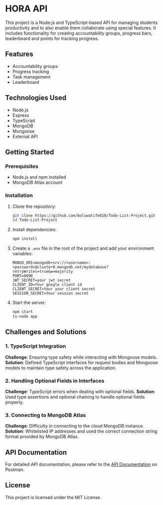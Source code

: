 # HORA API

This project is a Node.js and TypeScript-based API for managing students productivity and to also enable them collaborate using special features. It includes functionality for creating accountability groups, progress bars, leaderboard and points for tracking progress.

## Features

- Accountability groups
- Progress tracking
- Task management
- Leaderboard

## Technologies Used

- Node.js
- Express
- TypeScript
- MongoDB
- Mongoose
- External API

## Getting Started

### Prerequisites

- Node.js and npm installed
- MongoDB Atlas account

### Installation

1. Clone the repository:

    ```sh
    git clone https://github.com/boluwatife010/Todo-List-Project.git
    cd Todo-List-Project
    ```

2. Install dependencies:

    ```sh
    npm install
    ```

3. Create a `.env` file in the root of the project and add your environment variables:

    ```env
    MONGO_URI=mongodb+srv://<username>:<password>@cluster0.mongodb.net/mydatabase?retryWrites=true&w=majority
    PORT=8090
    JWT_SECRET=your jwt secret
    CLIENT_ID=Your google client id
    CLIENT_SECRET=Your your client secret
    SESSION_SECRET=Your session secret
    ```

4. Start the server:

    ```sh
    npm start
    ts-node app
    ```
## Challenges and Solutions

### 1. TypeScript Integration

**Challenge**: Ensuring type safety while interacting with Mongoose models.
**Solution**: Defined TypeScript interfaces for request bodies and Mongoose models to maintain type safety across the application.

### 2. Handling Optional Fields in Interfaces

**Challenge**: TypeScript errors when dealing with optional fields.
**Solution**: Used type assertions and optional chaining to handle optional fields properly.

### 3. Connecting to MongoDB Atlas

**Challenge**: Difficulty in connecting to the cloud MongoDB instance.
**Solution**: Whitelisted IP addresses and used the correct connection string format provided by MongoDB Atlas.




## API Documentation

For detailed API documentation, please refer to the [API Documentation](https://documenter.getpostman.com/view/29099038/2sAXjRVotE) on Postman.

## License

This project is licensed under the MIT License.
